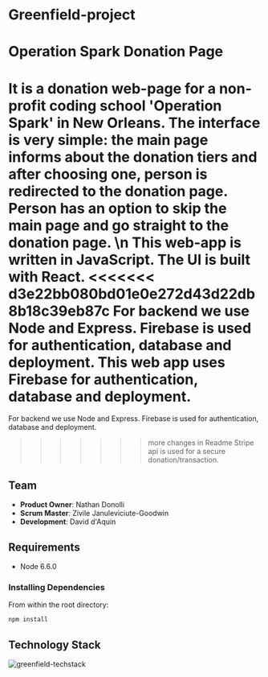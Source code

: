 # Greenfield-project

# Operation Spark Donation Page

It is a donation web-page for a non-profit coding school 'Operation Spark' in New Orleans.
The interface is very simple: the main page informs about the donation tiers and after choosing one, person
is redirected to the donation page. Person has an option to skip the main page and go straight to the donation page.
\n
This web-app is written in JavaScript. The UI is built with React.
<<<<<<< d3e22bb080bd01e0e272d43d22db8b18c39eb87c
For backend we use Node and Express. Firebase is used for authentication, database and deployment.
This web app uses Firebase for authentication, database and deployment.
=======
For backend we use Node and Express.
Firebase is used for authentication, database and deployment.
>>>>>>> more changes in Readme
Stripe api is used for a secure donation/transaction.

## Team

  - __Product Owner__: Nathan Donolli
  - __Scrum Master__: Zivile Januleviciute-Goodwin
  - __Development__: David d'Aquin

## Requirements

- Node 6.6.0

### Installing Dependencies

From within the root directory:

```sh
npm install
```
## Technology Stack

![greenfield-techstack](https://cloud.githubusercontent.com/assets/16345573/19017132/7bf7c836-87f5-11e6-9064-1b077c42985e.jpg)
